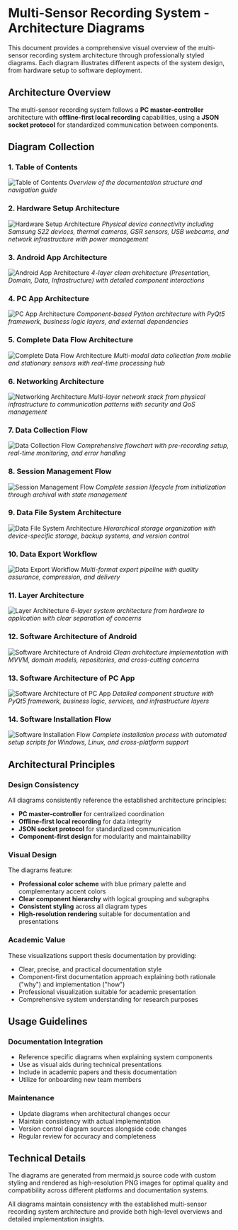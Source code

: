 # Multi-Sensor Recording System - Architecture Diagrams

This document provides a comprehensive visual overview of the multi-sensor recording system architecture through professionally styled diagrams. Each diagram illustrates different aspects of the system design, from hardware setup to software deployment.

## Architecture Overview

The multi-sensor recording system follows a **PC master-controller** architecture with **offline-first local recording** capabilities, using a **JSON socket protocol** for standardized communication between components.

## Diagram Collection

### 1. Table of Contents
![Table of Contents](diagrams/01_table_of_contents.png)
*Overview of the documentation structure and navigation guide*

### 2. Hardware Setup Architecture
![Hardware Setup Architecture](diagrams/02_hardware_setup_architecture.png)
*Physical device connectivity including Samsung S22 devices, thermal cameras, GSR sensors, USB webcams, and network infrastructure with power management*

### 3. Android App Architecture
![Android App Architecture](diagrams/03_android_app_architecture.png)
*4-layer clean architecture (Presentation, Domain, Data, Infrastructure) with detailed component interactions*

### 4. PC App Architecture
![PC App Architecture](diagrams/04_pc_app_architecture.png)
*Component-based Python architecture with PyQt5 framework, business logic layers, and external dependencies*

### 5. Complete Data Flow Architecture
![Complete Data Flow Architecture](diagrams/05_complete_data_flow_architecture.png)
*Multi-modal data collection from mobile and stationary sensors with real-time processing hub*

### 6. Networking Architecture
![Networking Architecture](diagrams/07_networking_architecture.png)
*Multi-layer network stack from physical infrastructure to communication patterns with security and QoS management*

### 7. Data Collection Flow
![Data Collection Flow](diagrams/08_data_collection_flow.png)
*Comprehensive flowchart with pre-recording setup, real-time monitoring, and error handling*

### 8. Session Management Flow
![Session Management Flow](diagrams/09_session_management_flow.png)
*Complete session lifecycle from initialization through archival with state management*

### 9. Data File System Architecture
![Data File System Architecture](diagrams/12_data_file_system_architecture.png)
*Hierarchical storage organization with device-specific storage, backup systems, and version control*

### 10. Data Export Workflow
![Data Export Workflow](diagrams/13_data_export_workflow.png)
*Multi-format export pipeline with quality assurance, compression, and delivery*

### 11. Layer Architecture
![Layer Architecture](diagrams/14_layer_architecture.png)
*6-layer system architecture from hardware to application with clear separation of concerns*

### 12. Software Architecture of Android
![Software Architecture of Android](diagrams/15_software_architecture_of_android.png)
*Clean architecture implementation with MVVM, domain models, repositories, and cross-cutting concerns*

### 13. Software Architecture of PC App
![Software Architecture of PC App](diagrams/16_software_architecture_of_pc_app.png)
*Detailed component structure with PyQt5 framework, business logic, services, and infrastructure layers*

### 14. Software Installation Flow
![Software Installation Flow](diagrams/17_software_installation_flow.png)
*Complete installation process with automated setup scripts for Windows, Linux, and cross-platform support*

## Architectural Principles

### Design Consistency
All diagrams consistently reference the established architecture principles:
- **PC master-controller** for centralized coordination
- **Offline-first local recording** for data integrity
- **JSON socket protocol** for standardized communication
- **Component-first design** for modularity and maintainability

### Visual Design
The diagrams feature:
- **Professional color scheme** with blue primary palette and complementary accent colors
- **Clear component hierarchy** with logical grouping and subgraphs
- **Consistent styling** across all diagram types
- **High-resolution rendering** suitable for documentation and presentations

### Academic Value
These visualizations support thesis documentation by providing:
- Clear, precise, and practical documentation style
- Component-first documentation approach explaining both rationale ("why") and implementation ("how")
- Professional visualization suitable for academic presentation
- Comprehensive system understanding for research purposes

## Usage Guidelines

### Documentation Integration
- Reference specific diagrams when explaining system components
- Use as visual aids during technical presentations
- Include in academic papers and thesis documentation
- Utilize for onboarding new team members

### Maintenance
- Update diagrams when architectural changes occur
- Maintain consistency with actual implementation
- Version control diagram sources alongside code changes
- Regular review for accuracy and completeness

## Technical Details

The diagrams are generated from mermaid.js source code with custom styling and rendered as high-resolution PNG images for optimal quality and compatibility across different platforms and documentation systems.

All diagrams maintain consistency with the established multi-sensor recording system architecture and provide both high-level overviews and detailed implementation insights.